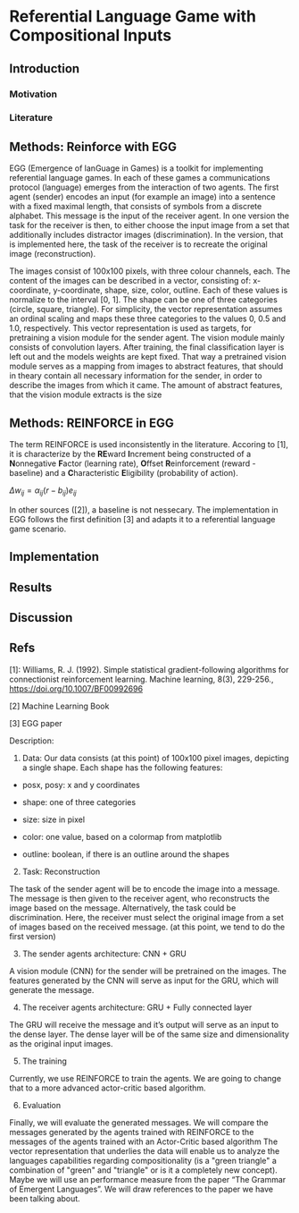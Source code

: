 # Referential Language Game with Compositional Inputs

## Introduction

### Motivation

### Literature

## Methods: Reinforce with EGG
EGG (Emergence of lanGuage in Games) is a toolkit for implementing referential language games. In each of these games a communications protocol (language) emerges from the interaction of two agents. The first agent (sender) encodes an input (for example an image) into a sentence with a fixed maximal length, that consists of symbols from a discrete alphabet. This message is the input of the receiver agent. In one version the task for the receiver is then, to either choose the input image from a set that additionally includes distractor images (discrimination). In the version, that is implemented here, the task of the receiver is to recreate the original image (reconstruction).

The images consist of 100x100 pixels, with three colour channels, each. The content of the images can be described in a vector, consisting of: x-coordinate, y-coordinate, shape, size, color, outline. Each of these values is normalize to the interval \[0, 1\]. The shape can be one of three categories (circle, square, triangle). For simplicity, the vector representation assumes an ordinal scaling and maps these three categories to the values 0, 0.5 and 1.0, respectively. 
This vector representation is used as targets, for pretraining a vision module for the sender agent. The vision module mainly consists of convolution layers. After training, the final classification layer is left out and the models weights are kept fixed. That way a pretrained vision module serves as a mapping from images to abstract features, that should in theary contain all necessary information for the sender, in order to describe the images from which it came. The amount of abstract features, that the vision module extracts is the size 

## Methods: REINFORCE in EGG
The term REINFORCE is used inconsistently in the literature. Accoring to [1], it is characterize by the **RE**ward **I**ncrement being constructed of a **N**onnegative **F**actor (learning rate), **O**ffset **R**einforcement (reward - baseline) and a **C**haracteristic **E**ligibility (probability of action). 

$\Delta w_{ij} = \alpha_{ij}(r-b_{ij})e_{ij}$

In other sources ([2]), a baseline is not nessecary. The implementation in EGG follows the first definition [3] and adapts it to a referential language game scenario.


## Implementation

## Results

## Discussion


## Refs

[1]: Williams, R. J. (1992). Simple statistical gradient-following algorithms for connectionist reinforcement learning. Machine learning, 8(3), 229-256., https://doi.org/10.1007/BF00992696

[2] Machine Learning Book

[3] EGG paper


Description:

1. Data: Our data consists (at this point) of 100x100 pixel images, depicting a single shape. Each shape has the following features:

- posx, posy: x and y coordinates

- shape: one of three categories

- size: size in pixel

- color: one value, based on a colormap from matplotlib

- outline: boolean, if there is an outline around the shapes

2. Task: Reconstruction

The task of the sender agent will be to encode the image into a message. The message is then given to the receiver agent, who reconstructs the image based on the message. Alternatively, the task could be discrimination. Here, the receiver must select the original image from a set of images based on the received message. (at this point, we tend to do the first version)

3. The sender agents architecture: CNN + GRU

A vision module (CNN) for the sender will be pretrained on the images. The features generated by the CNN will serve as input for the GRU, which will generate the message.

4. The receiver agents architecture: GRU + Fully connected layer

The GRU will receive the message and it’s output will serve as an input to the dense layer. The dense layer will be of the same size and dimensionality as the original input images.

5. The training

Currently, we use REINFORCE to train the agents. We are going to change that to a more advanced actor-critic based algorithm.

6. Evaluation

Finally, we will evaluate the generated messages. We will compare the messages generated by the agents trained with REINFORCE to the messages of the agents trained with an Actor-Critic based algorithm The vector representation that underlies the data will enable us to analyze the languages capabilities regarding compositionality (is a "green triangle" a combination of "green" and "triangle" or is it a completely new concept). Maybe we will use an performance measure from the paper “The Grammar of Emergent Languages”. We will draw references to the paper we have been talking about.